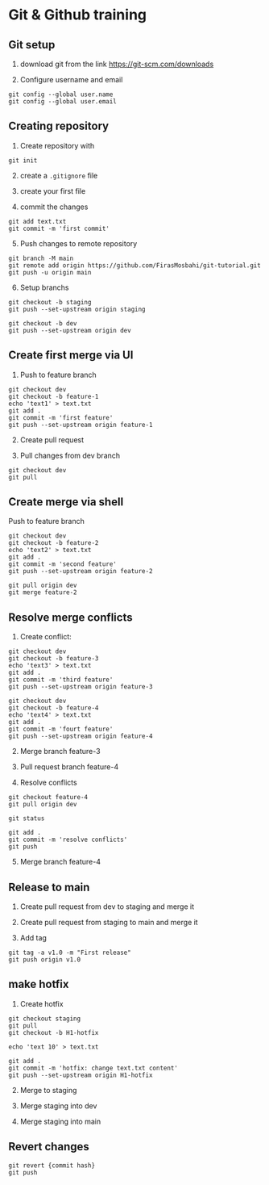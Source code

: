 # Git & Github training

## Git setup

1. download git from the link <a href="https://git-scm.com/downloads">https://git-scm.com/downloads</a>

2. Configure username and email

```shell
git config --global user.name
git config --global user.email
```

## Creating repository

1. Create repository with 

```shell
git init  
```

2. create a `.gitignore` file

3. create your first file

4. commit the changes

```shell
git add text.txt
git commit -m 'first commit'
```

5. Push changes to remote repository

```shell
git branch -M main
git remote add origin https://github.com/FirasMosbahi/git-tutorial.git
git push -u origin main
```

6. Setup branchs

```shell
git checkout -b staging
git push --set-upstream origin staging

git checkout -b dev
git push --set-upstream origin dev
```

## Create first merge via UI

1. Push to feature branch

```shell
git checkout dev
git checkout -b feature-1
echo 'text1' > text.txt
git add .
git commit -m 'first feature'
git push --set-upstream origin feature-1
```

2. Create pull request

3. Pull changes from dev branch

```shell
git checkout dev
git pull
```

## Create merge via shell

Push to feature branch

```shell
git checkout dev
git checkout -b feature-2
echo 'text2' > text.txt
git add .
git commit -m 'second feature'
git push --set-upstream origin feature-2
```

```shell
git pull origin dev
git merge feature-2
```

## Resolve merge conflicts

1. Create conflict:

```shell
git checkout dev
git checkout -b feature-3
echo 'text3' > text.txt
git add .
git commit -m 'third feature'
git push --set-upstream origin feature-3

git checkout dev
git checkout -b feature-4
echo 'text4' > text.txt
git add .
git commit -m 'fourt feature'
git push --set-upstream origin feature-4
```

2. Merge branch feature-3

3. Pull request branch feature-4

4. Resolve conflicts

```shell
git checkout feature-4
git pull origin dev

git status

git add .
git commit -m 'resolve conflicts'
git push
```

5. Merge branch feature-4

## Release to main

1. Create pull request from dev to staging and merge it

2. Create pull request from staging to main and merge it

3. Add tag

```shell
git tag -a v1.0 -m "First release"
git push origin v1.0
```

## make hotfix

1. Create hotfix

```shell
git checkout staging
git pull
git checkout -b H1-hotfix

echo 'text 10' > text.txt

git add .
git commit -m 'hotfix: change text.txt content'
git push --set-upstream origin H1-hotfix
```

2. Merge to staging

3. Merge staging into dev

4. Merge staging into main

## Revert changes

```shell
git revert {commit hash}
git push
```